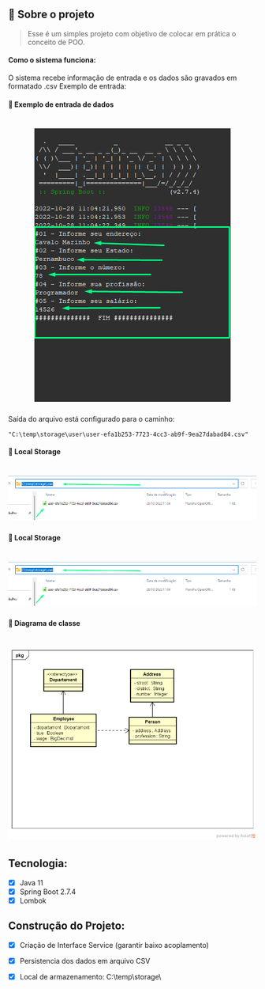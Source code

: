 ## :page_with_curl: Sobre o projeto <a name="-sobre"/></a>

> Esse é um simples projeto com objetivo de colocar em prática o conceito de POO.

<h4> Como o sistema funciona:</h4>
O sistema recebe informação de entrada e os dados são gravados em formatado .csv
Exemplo de entrada:


#### :page_with_curl: Exemplo de entrada de dados <a name="-diagrama"/></a>
<h1 align="center">
    <img alt="Ecommerce" src="https://github.com/JeffersonLuizCruz/digital-innovation-one/blob/main/src/main/resources/template/01-scanner.png" />
</h1>

Saída do arquivo está configurado para o caminho:
```
"C:\temp\storage\user\user-efa1b253-7723-4cc3-ab9f-9ea27dabad84.csv"
```

#### :page_with_curl: Local Storage <a name="-diagrama"/></a>
<h1 align="center">
    <img alt="Ecommerce" src="https://github.com/JeffersonLuizCruz/digital-innovation-one/blob/main/src/main/resources/template/02-storage.png" />
</h1>

#### :page_with_curl: Local Storage <a name="-diagrama"/></a>
<h1 align="center">
    <img alt="Ecommerce" src="https://github.com/JeffersonLuizCruz/digital-innovation-one/blob/main/src/main/resources/template/02-storage.png" />
</h1>


#### :page_with_curl: Diagrama de classe<a name="-diagrama"/></a>
<h1 align="center">
    <img alt="Ecommerce" src="https://github.com/JeffersonLuizCruz/digital-innovation-one/blob/main/src/main/resources/template/Diagrama.png" />
</h1>

## Tecnologia:
- [x] Java 11<br>
- [x] Spring Boot 2.7.4<br>
- [x] Lombok<br>

## Construção do Projeto:
- [x] Criação de Interface Service (garantir baixo acoplamento)<br>
- [x] Persistencia dos dados em arquivo CSV<br>
- [x] Local de armazenamento: C:\\temp\\storage\\ 

